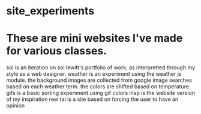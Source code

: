 # site_experiments
# These are mini websites I've made for various classes.
sol is an iteration on sol lewitt's portfolio of work, as interpretted through my style as a web designer.
weather is an experiment using the weather js module. the background images are collected from google image searches based on each weather term. the colors are shifted based on temperature.
gifs is a basic sorting experiment using gif colors
insp is the website version of my inspiration reel
tal is a site based on forcing the user to have an opinion
